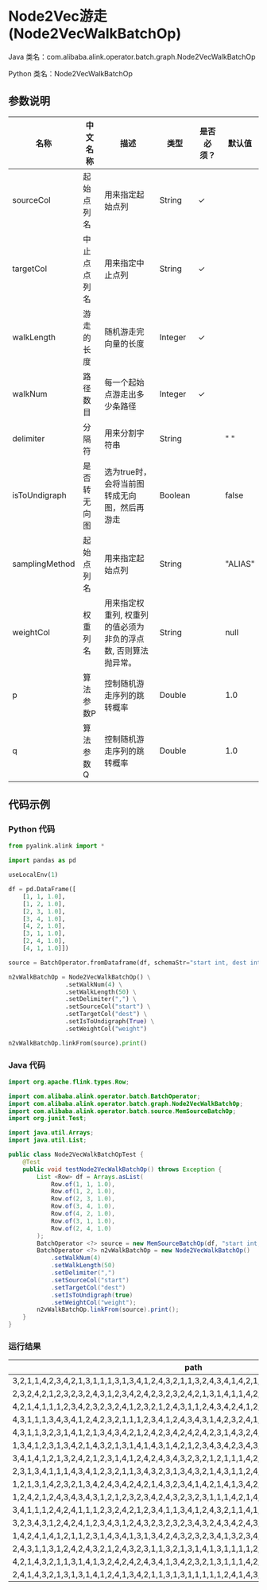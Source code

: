 # Node2Vec游走 (Node2VecWalkBatchOp)
Java 类名：com.alibaba.alink.operator.batch.graph.Node2VecWalkBatchOp

Python 类名：Node2VecWalkBatchOp


## 参数说明

| 名称 | 中文名称 | 描述 | 类型 | 是否必须？ | 默认值 |
| --- | --- | --- | --- | --- | --- |
| sourceCol | 起始点列名 | 用来指定起始点列 | String | ✓ |  |
| targetCol | 中止点点列名 | 用来指定中止点列 | String | ✓ |  |
| walkLength | 游走的长度 | 随机游走完向量的长度 | Integer | ✓ |  |
| walkNum | 路径数目 | 每一个起始点游走出多少条路径 | Integer | ✓ |  |
| delimiter | 分隔符 | 用来分割字符串 | String |  | " " |
| isToUndigraph | 是否转无向图 | 选为true时，会将当前图转成无向图，然后再游走 | Boolean |  | false |
| samplingMethod | 起始点列名 | 用来指定起始点列 | String |  | "ALIAS" |
| weightCol | 权重列名 | 用来指定权重列, 权重列的值必须为非负的浮点数, 否则算法抛异常。 | String |  | null |
| p | 算法参数P | 控制随机游走序列的跳转概率 | Double |  | 1.0 |
| q | 算法参数Q | 控制随机游走序列的跳转概率 | Double |  | 1.0 |



## 代码示例
### Python 代码
```python
from pyalink.alink import *

import pandas as pd

useLocalEnv(1)

df = pd.DataFrame([
    [1, 1, 1.0],
    [1, 2, 1.0],
    [2, 3, 1.0],
    [3, 4, 1.0],
    [4, 2, 1.0],
    [3, 1, 1.0],
    [2, 4, 1.0],
    [4, 1, 1.0]])

source = BatchOperator.fromDataframe(df, schemaStr="start int, dest int, weight double")

n2vWalkBatchOp = Node2VecWalkBatchOp() \
                .setWalkNum(4) \
                .setWalkLength(50) \
                .setDelimiter(",") \
                .setSourceCol("start") \
                .setTargetCol("dest") \
                .setIsToUndigraph(True) \
                .setWeightCol("weight")

n2vWalkBatchOp.linkFrom(source).print()
```
### Java 代码
```java
import org.apache.flink.types.Row;

import com.alibaba.alink.operator.batch.BatchOperator;
import com.alibaba.alink.operator.batch.graph.Node2VecWalkBatchOp;
import com.alibaba.alink.operator.batch.source.MemSourceBatchOp;
import org.junit.Test;

import java.util.Arrays;
import java.util.List;

public class Node2VecWalkBatchOpTest {
	@Test
	public void testNode2VecWalkBatchOp() throws Exception {
		List <Row> df = Arrays.asList(
			Row.of(1, 1, 1.0),
			Row.of(1, 2, 1.0),
			Row.of(2, 3, 1.0),
			Row.of(3, 4, 1.0),
			Row.of(4, 2, 1.0),
			Row.of(3, 1, 1.0),
			Row.of(2, 4, 1.0)
		);
		BatchOperator <?> source = new MemSourceBatchOp(df, "start int, dest int, weight double");
		BatchOperator <?> n2vWalkBatchOp = new Node2VecWalkBatchOp()
			.setWalkNum(4)
			.setWalkLength(50)
			.setDelimiter(",")
			.setSourceCol("start")
			.setTargetCol("dest")
			.setIsToUndigraph(true)
			.setWeightCol("weight");
		n2vWalkBatchOp.linkFrom(source).print();
	}
}
```
### 运行结果

| path |
| ---- |
|3,2,1,1,4,2,3,4,2,1,3,1,1,1,3,1,3,4,1,2,4,3,2,1,1,3,2,4,3,4,1,4,2,1,2,1,4,3,1,2,1,3,4,2,4,3,2,3,4,1|
|2,3,2,4,2,1,2,3,2,3,2,4,3,1,2,3,4,2,4,2,3,2,3,2,4,2,1,3,1,4,1,1,4,2,1,2,4,1,3,1,1,3,4,2,4,2,3,4,2,4|
|4,2,1,4,1,1,1,2,3,4,2,3,2,3,2,4,1,2,3,2,1,2,4,3,1,1,2,4,3,4,2,4,1,2,4,3,1,4,2,4,2,1,3,4,2,1,2,4,3,4|
|4,3,1,1,1,3,4,3,4,1,2,4,2,3,2,1,1,1,2,3,4,1,2,4,3,4,3,1,4,2,3,2,4,1,1,1,3,1,3,2,4,2,4,3,1,1,1,3,2,1|
|4,3,1,1,3,2,3,1,4,1,2,1,3,4,3,4,2,1,2,4,2,3,4,2,4,2,4,2,3,1,4,3,2,4,1,2,3,2,1,1,3,1,1,4,1,4,1,4,1,2|
|1,3,4,1,2,3,1,3,4,2,1,4,3,2,1,3,1,4,1,4,3,1,4,2,1,2,3,4,3,4,2,3,4,3,4,1,1,1,1,2,4,1,2,4,1,2,4,2,3,1|
|3,4,1,4,1,2,1,3,2,4,2,1,2,3,1,4,1,2,4,2,4,3,4,3,2,3,2,1,2,1,1,1,4,2,3,4,1,1,4,2,3,4,3,1,4,3,4,1,4,3|
|2,3,1,3,4,1,1,1,4,3,4,1,2,3,2,1,1,3,4,3,2,3,1,3,4,3,2,1,4,3,1,1,2,4,2,1,3,1,3,1,2,3,1,4,3,2,1,2,1,1|
|1,2,1,3,1,4,2,3,2,1,3,4,2,4,3,4,2,4,2,1,4,3,2,3,4,1,4,2,1,4,1,3,4,2,1,4,1,4,3,1,3,2,4,1,1,4,1,1,2,3|
|1,2,4,2,1,2,4,3,4,3,4,3,1,2,1,2,3,2,3,4,2,4,3,2,3,2,3,1,1,1,4,2,1,4,1,2,1,2,1,1,2,4,2,1,4,2,3,1,1,4|
|3,4,1,1,1,2,4,2,4,1,1,1,2,3,2,4,2,1,2,3,4,1,1,3,4,1,2,4,3,2,1,1,4,1,2,1,2,4,2,4,1,3,4,2,1,3,4,3,2,1|
|3,2,3,4,3,1,2,4,2,4,1,2,3,4,3,1,2,4,3,2,3,2,3,2,3,4,3,2,4,3,4,2,4,3,1,1,4,1,4,1,3,1,2,3,4,1,4,3,4,2|
|1,4,2,4,1,4,1,2,1,1,2,3,1,4,3,4,1,3,1,3,4,2,4,3,2,3,2,3,4,1,3,2,3,4,2,3,4,1,2,4,2,3,4,3,2,3,1,4,2,3|
|2,4,3,1,1,3,1,2,4,2,4,3,2,1,2,4,3,2,3,1,1,3,2,1,3,1,4,1,3,1,1,1,1,2,1,3,1,1,3,4,2,1,2,1,1,2,4,3,1,2|
|4,2,1,4,3,2,1,1,3,1,4,1,3,2,4,2,4,2,4,3,4,1,3,4,2,3,2,1,3,1,1,1,4,2,1,2,4,1,4,2,1,4,1,2,4,2,1,4,1,2|
|2,4,1,4,3,2,1,3,1,3,1,4,1,2,4,1,3,4,2,1,1,3,1,3,1,1,1,1,1,2,4,1,4,3,1,2,1,2,4,1,3,4,1,2,3,1,4,2,4,3|
